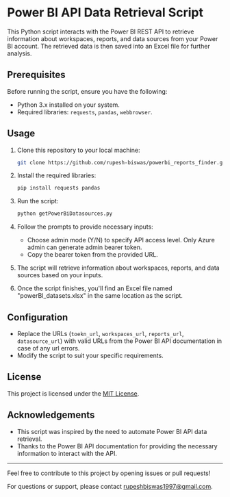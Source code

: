 # Power BI API Data Retrieval Script

This Python script interacts with the Power BI REST API to retrieve information about workspaces, reports, and data sources from your Power BI account. The retrieved data is then saved into an Excel file for further analysis.

## Prerequisites

Before running the script, ensure you have the following:

- Python 3.x installed on your system.
- Required libraries: `requests`, `pandas`, `webbrowser`.

## Usage

1. Clone this repository to your local machine:

   ```bash
   git clone https://github.com/rupesh-biswas/powerbi_reports_finder.git
   ```

2. Install the required libraries:

   ```bash
   pip install requests pandas
   ```

3. Run the script:

   ```bash
   python getPowerBiDatasources.py
   ```

4. Follow the prompts to provide necessary inputs:
   - Choose admin mode (Y/N) to specify API access level. Only Azure admin can generate admin bearer token.
   - Copy the bearer token from the provided URL.
   
5. The script will retrieve information about workspaces, reports, and data sources based on your inputs.

6. Once the script finishes, you'll find an Excel file named "powerBI_datasets.xlsx" in the same location as the script.

## Configuration

- Replace the URLs (`toekn_url`, `workspaces_url`, `reports_url`, `datasource_url`) with valid URLs from the Power BI API documentation in case of any url errors.
- Modify the script to suit your specific requirements.

## License

This project is licensed under the [MIT License](LICENSE).

## Acknowledgements

- This script was inspired by the need to automate Power BI API data retrieval.
- Thanks to the Power BI API documentation for providing the necessary information to interact with the API.

---

Feel free to contribute to this project by opening issues or pull requests!

For questions or support, please contact [rupeshbiswas1997@gmail.com](mailto:rupeshbiswas1997@gmail.com).